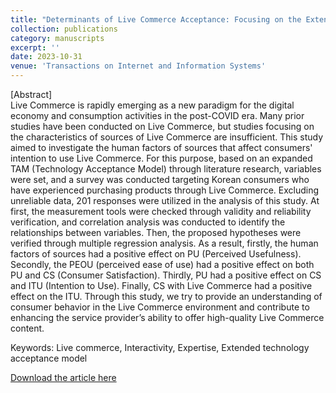 ```yaml
---
title: "Determinants of Live Commerce Acceptance: Focusing on the Extended Technology Acceptance Model (TAM)"
collection: publications
category: manuscripts
excerpt: ''
date: 2023-10-31
venue: 'Transactions on Internet and Information Systems'
---
```


[Abstract] <br>
Live Commerce is rapidly emerging as a new paradigm for the digital economy and consumption activities in the post-COVID era. Many prior studies have been conducted on Live Commerce, but studies focusing on the characteristics of sources of Live Commerce are insufficient. This study aimed to investigate the human factors of sources that affect consumers' intention to use Live Commerce. For this purpose, based on an expanded TAM (Technology Acceptance Model) through literature research, variables were set, and a survey was conducted targeting Korean consumers who have experienced purchasing products through Live Commerce. Excluding unreliable data, 201 responses were utilized in the analysis of this study. At first, the measurement tools were checked through validity and reliability verification, and correlation analysis was conducted to identify the relationships between variables. Then, the proposed hypotheses were verified through multiple regression analysis. As a result, firstly, the human factors of sources had a positive effect on PU (Perceived Usefulness). Secondly, the PEOU (perceived ease of use) had a positive effect on both PU and CS (Consumer Satisfaction). Thirdly, PU had a positive effect on CS and ITU (Intention to Use). Finally, CS with Live Commerce had a positive effect on the ITU. Through this study, we try to provide an understanding of consumer behavior in the Live Commerce environment and contribute to enhancing the service provider’s ability to offer high-quality Live Commerce content. <br>

Keywords: Live commerce, Interactivity, Expertise, Extended technology acceptance model 

[Download the article here](https://itiis.org/digital-library/56208)
